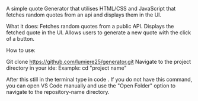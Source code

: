 A simple quote Generator that utilises HTML/CSS and JavaScript that fetches random quotes from an api and displays them in the UI. 

What it does:
Fetches random quotes from a public API.
Displays the fetched quote in the UI.
Allows users to generate a new quote with the click of a button.

How to use:

Git clone https://github.com/lumiere25/generator.git
Navigate to the project directory in your ide:
Example:
cd "project name"

After this still in the terminal type in code . 
If you do not have this command, you can open VS Code manually and use the "Open Folder" option to navigate to the repository-name directory.


